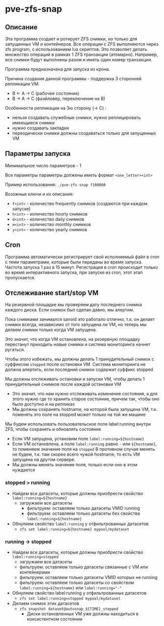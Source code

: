 # pve-zfs-snap
## Описание
Эта программа создает и ротирует ZFS снимки, но только для запущенных VM и контейнеров.
Все операции с ZFS выполняются через zfs program, с использованием lua скриптов.
Это позволяет делать множество операций в рамках 1 ZFS транзакции (атомарно).
Например, все снимки будут выполнены разом и иметь один номер транзакции.

Программа предназначена для запуска из крона.

Причина создания данной программы - поддержка 3 сторонней репликации VM:
- B <- A -> C (рабочее состояние)
- B -> A -> C (фаэйловер, переключение на B)

Особенности репликации на 3ю сторону (-> C) :
- нельзя создавать служебные снимки, нужно реплицировать имеющиеся снимки
- нужно создавать закладки
- переодически снимки должны создаваться только для запущенных VM

## Параметры запуска
Минимальное число параметров - 1

Все параметры параметры должены иметь формат `<one_letter><int>`

Пример использования: `./pve-zfs-snap f100000`

Возожные ключи и их описания:
- `f<int>` - количество frequently снимков (создаются при каждом запуске)
- `h<int>` - количество hourly снимков
- `d<int>` - количество daily снимков
- `m<int>` - количество monthly снимков
- `y<int>` - количество yearly снимков

## Cron
Программа автоматически регистрирует свой исполняемый файл в cron с теми параметрами, которые были переданы во время запуска.
Частота запуска 1 раз в 15 минут. 
Регистрация в cron происходит только во время интерактивного запуска, при запуске из cron, этот этап пропускается.

## Отслеживание start/stop VM
На резервной площадке мы проверяем дату последнего снимка каждого диска. Если снимок был сделан давно, мы алертим.

Пока снимками занимался sanoid это работало отлично, т.к. он делает снимки всегда,
независимо от того запущена ли VM, но теперь мы делаем снимки только когда VM запущена.

Это значит, что когда VM остановлена, на резервную площадку перестанут приходить новые снимки и система мониторинга начнет ругаться.

Чтобы этого избежать, мы должны делать 1 принудительный снимок c суффиксом `stopped` после остановки VM. 
Система мониторинга не должна алертить, если последний снимок содержит суффикс stopped

Мы должны отслеживать остановки и запуски VM, чтобы делать 1 принудительный снимков после каждой остановки VM
- Это значит, что нам нужно отслеживать изменение состояния, а для этого нужно где то хранить старое состояние, причем так, чтобы оно было доступно и на репликах
- Мы должны сохранять hostname, на которой была запущена VM, т.к. поменять это поле на stopped может только на той же машине

Мы будем использовать пользовательское поле label:running внутри ZFS, чтобы сохранять и обновлять состояние
* Если VM запущена, установим поле `label:running=${hostname}`
* Если VM остановлена, а поле `label:running` равно `-` или `${hostname}`, то поменяем значение поля на `stopped`
В противном случае менять не будем, т.к. там скорее всего чужой hostname, то есть VM запущена на другом сервере.
* Мы должны менять значение поля, только если оно в этом нуждается

### stopped > running
- Найдем все датасеты, которые должны приобрести свойство `label:running=${hostname}`
  - загружаем все датасеты
	- фильтруем: оставляем только датасеты VMID running
	- фильтруем: оставляем только датасеты без свойства `label:running=${hostname}`
- Обнуляем свойство `label:running` у отфильтрованных датасетов
	- `zfs set label:running=${hostname} mypool/mydataset`

### running -> stopped
- Найдем все датасеты, которые должны приобрести свойство `label:running=stopped`
	- загружаем все датасеты
	- фильтруем: оставляем только датасеты связанные с VM или контейнерами
	- фильтруем: оставляем только датасеты VMID которых не running
	- фильтруем: оставляем только датасеты со свойством `label:running=${hostname}` или `label:running="-"`
- Обнуляем свойство label:running у отфильтрованных датасетов
	- `zfs set label:running=stopped mypool/mydataset`
- Делаем снимок этих датасетов
	- `zfs snapshot dataset@autosnap_${TIME}_stopped`
		- Диски остановленных VM уже должны находиться в консистентном состоянии
